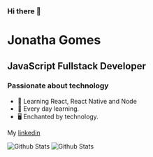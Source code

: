 ### Hi there 👋

# Jonatha Gomes

## JavaScript Fullstack Developer
### Passionate about technology

- :purple_heart: Learning React, React Native and Node
- :rocket: Every day learning.
- :desktop_computer: Enchanted by technology.

My [linkedin](https://www.linkedin.com/in/jonatha-gomes-99587a1ab/)

![Github Stats](https://github-readme-stats.vercel.app/api/top-langs/?username=JonathaGomes&theme=radical)
![Github Stats](https://github-readme-stats.vercel.app/api?username=JonathaGomes&theme=radical&count_private=true&show_icons=true)
